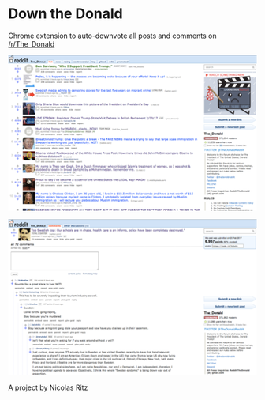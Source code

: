 Down the Donald
=================

Chrome extension to auto-downvote all posts and comments on <a href='https://www.reddit.com/r/The_Donald'>/r/The_Donald<a><p>
<img src='https://github.com/Nicolazinho/Down-the-Donald/blob/master/screenshot1.png'><p>
<img src='https://github.com/Nicolazinho/Down-the-Donald/blob/master/screenshot2.png'><p>
A project by Nicolas Ritz